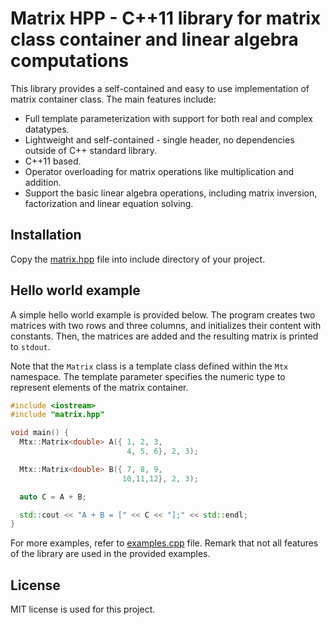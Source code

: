 # Matrix HPP - C++11 library for matrix class container and linear algebra computations

This library provides a self-contained and easy to use implementation of matrix container class. The main features include:
- Full template parameterization with support for both real and complex datatypes.
- Lightweight and self-contained - single header, no dependencies outside of C++ standard library.
- C++11 based.
- Operator overloading for matrix operations like multiplication and addition.
- Support the basic linear algebra operations, including matrix inversion, factorization and linear equation solving.

## Installation

Copy the [matrix.hpp](matrix.hpp) file into include directory of your project.

## Hello world example

A simple hello world example is provided below. The program creates two matrices with two rows and three columns, and initializes their content with constants. Then, the matrices are added and the resulting matrix is printed to `stdout`.

Note that the `Matrix` class is a template class defined within the `Mtx` namespace. The template parameter specifies the numeric type to represent elements of the matrix container.
 
```cpp
#include <iostream>
#include "matrix.hpp"

void main() {
  Mtx::Matrix<double> A({ 1, 2, 3, 
                          4, 5, 6}, 2, 3);

  Mtx::Matrix<double> B({ 7, 8, 9, 
                         10,11,12}, 2, 3);

  auto C = A + B;

  std::cout << "A + B = [" << C << "];" << std::endl;
}
```

For more examples, refer to [examples.cpp](examples.cpp) file. Remark that not all features of the library are used in the provided examples.

## License

MIT license is used for this project.